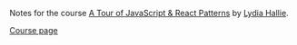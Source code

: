 Notes for the course [A Tour of JavaScript & React Patterns](https://frontendmasters.com/courses/tour-js-patterns/) by [Lydia Hallie](https://frontendmasters.com/teachers/lydia-hallie/).

[Course page](https://javascriptpatterns.vercel.app/patterns)
